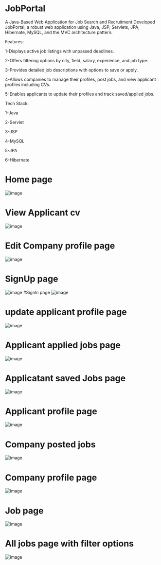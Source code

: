 # JobPortal

A Java-Based Web Application for Job Search and Recruitment
Developed JobPortal, a robust web application using Java, JSP, Servlets, JPA, Hibernate, MySQL, and the MVC architecture pattern.

Features:

1-Displays active job listings with unpassed deadlines.

2-Offers filtering options by city, field, salary, experience, and job type.

3-Provides detailed job descriptions with options to save or apply.

4-Allows companies to manage their profiles, post jobs, and view applicant profiles including CVs.

5-Enables applicants to update their profiles and track saved/applied jobs.

Tech Stack:

1-Java

2-Servlet

3-JSP

4-MySQL

5-JPA

6-Hibernate


# Home page 
![image](https://github.com/user-attachments/assets/d6dead4d-046d-473c-8d51-f1181ca4e063)
# View Applicant cv
![image](https://github.com/user-attachments/assets/b8f0fe16-f791-493d-8d6a-2da0c39f751a)
# Edit Company profile page
![image](https://github.com/user-attachments/assets/40044ec7-abaa-4f80-862d-44c9eab9434f)
# SignUp page
![image](https://github.com/user-attachments/assets/5bb10706-1bba-4fe5-a4f1-5bc0f4059ac6)
#SignIn page
![image](https://github.com/user-attachments/assets/d13932b1-0a2d-4904-a8f1-ad169984eb65)
# update applicant profile page
![image](https://github.com/user-attachments/assets/b5ba84da-68fe-49d9-8534-734f993c8b53)
# Applicant applied jobs page
![image](https://github.com/user-attachments/assets/0b75de5b-67be-4cd6-91f3-8233c48dddc0)
# Applicatant saved Jobs page
![image](https://github.com/user-attachments/assets/d2e8640c-ecfc-4180-a9d2-285e984bffba)
# Applicant profile page
![image](https://github.com/user-attachments/assets/be4c5989-6a7c-442e-9f57-12956d0cb1bc)
# Company posted jobs 
![image](https://github.com/user-attachments/assets/2b5045b3-ff6f-4f15-9be0-29076fc617a3)
# Company profile page
![image](https://github.com/user-attachments/assets/4cef7019-0114-49a8-a369-f666179eb8fa)
# Job page
![image](https://github.com/user-attachments/assets/9825067d-c48f-4220-b5f5-314eaf8ada95)
# All jobs page with filter options 
![image](https://github.com/user-attachments/assets/4b27401b-f16b-4369-b893-e4b2494391aa)












